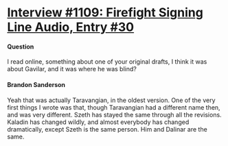 # [Interview #1109: Firefight Signing Line Audio, Entry #30](https://www.theoryland.com/intvmain.php?i=1109#30)

#### Question

I read online, something about one of your original drafts, I think it was about Gavilar, and it was where he was blind?

#### Brandon Sanderson

Yeah that was actually Taravangian, in the oldest version. One of the very first things I wrote was that, though Taravangian had a different name then, and was very different. Szeth has stayed the same through all the revisions. Kaladin has changed wildly, and almost everybody has changed dramatically, except Szeth is the same person. Him and Dalinar are the same.

